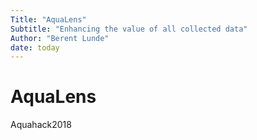 ```yaml
---
Title: "AquaLens"  
Subtitle: "Enhancing the value of all collected data"  
Author: "Berent Lunde"  
date: today
---
```



# AquaLens
Aquahack2018
